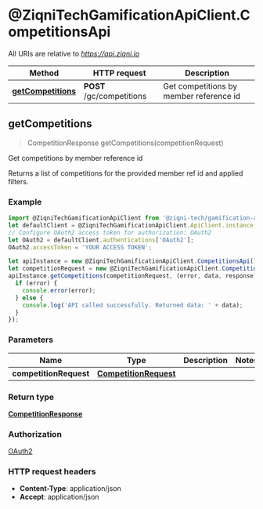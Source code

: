 # @ZiqniTechGamificationApiClient.CompetitionsApi

All URIs are relative to *https://api.ziqni.io*

Method | HTTP request | Description
------------- | ------------- | -------------
[**getCompetitions**](CompetitionsApi.md#getCompetitions) | **POST** /gc/competitions | Get competitions by member reference id



## getCompetitions

> CompetitionResponse getCompetitions(competitionRequest)

Get competitions by member reference id

Returns a list of competitions for the provided member ref id and applied filters.

### Example

```javascript
import @ZiqniTechGamificationApiClient from '@ziqni-tech/gamification-api-client';
let defaultClient = @ZiqniTechGamificationApiClient.ApiClient.instance;
// Configure OAuth2 access token for authorization: OAuth2
let OAuth2 = defaultClient.authentications['OAuth2'];
OAuth2.accessToken = 'YOUR ACCESS TOKEN';

let apiInstance = new @ZiqniTechGamificationApiClient.CompetitionsApi();
let competitionRequest = new @ZiqniTechGamificationApiClient.CompetitionRequest(); // CompetitionRequest | 
apiInstance.getCompetitions(competitionRequest, (error, data, response) => {
  if (error) {
    console.error(error);
  } else {
    console.log('API called successfully. Returned data: ' + data);
  }
});
```

### Parameters


Name | Type | Description  | Notes
------------- | ------------- | ------------- | -------------
 **competitionRequest** | [**CompetitionRequest**](CompetitionRequest.md)|  | 

### Return type

[**CompetitionResponse**](CompetitionResponse.md)

### Authorization

[OAuth2](../README.md#OAuth2)

### HTTP request headers

- **Content-Type**: application/json
- **Accept**: application/json

